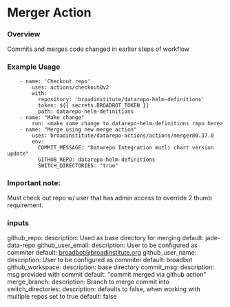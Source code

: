 # Merger Action


### Overview

Commits and merges code changed in earlier steps of workflow

### Example Usage

```
    - name: 'Checkout repo'
        uses: actions/checkout@v2
        with:
          repository: 'broadinstitute/datarepo-helm-definitions'
          token: ${{ secrets.BROADBOT_TOKEN }}
          path: datarepo-helm-definitions
    - name: "Make change"
        run: <make some change to datarepo-helm-definitions repo here>
    - name: "Merge using new merge action"
        uses: broadinstitute/datarepo-actions/actions/merger@0.37.0
        env:
          COMMIT_MESSAGE: "Datarepo Integration mutli chart version update"
          GITHUB_REPO: datarepo-helm-definitions
          SWITCH_DIRECTORIES: "true"
```

### Important note:
Must check out repo w/ user that has admin access to override 2 thumb requirement. 


### inputs
github_repo:
  description: Used as base directory for merging
  default: jade-data-repo
github_user_email:
  description: User to be configured as commiter
  default: broadbot@broadinstitute.org
github_user_name:
  description: User to be configured as commiter
  default: broadbot
github_workspace:
  description: base directory
commit_msg:
  description: msg provided with commit
  default: "commit merged via github action"
merge_branch:
  description: Branch to merge commit into
switch_directories:
  description: defaults to false, when working with multiple repos set to true
  default: false
